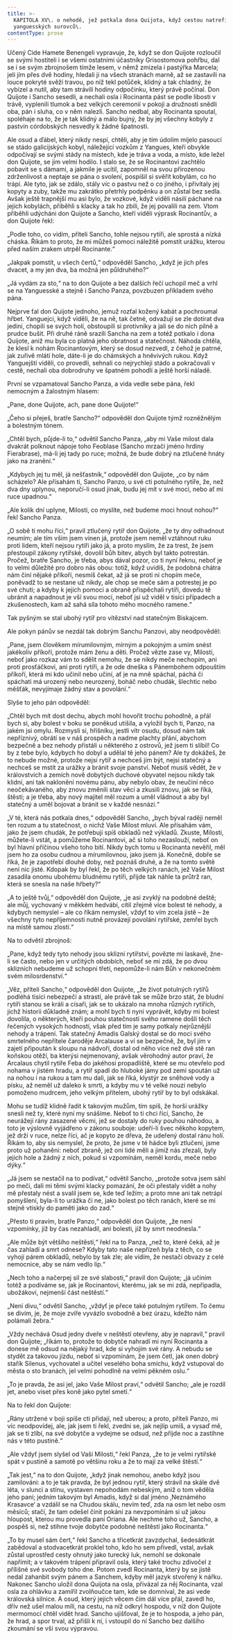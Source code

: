 ```yaml
---
title: >-
  KAPITOLA XV\. o nehodě, jež potkala dona Quijota, když cestou natrefil několik
  yanguesských surovců\.
contentType: prose
---
```


  

Učený Cide Hamete Benengeli vypravuje, že, když se don Quijote rozloučil se svými hostiteli i se všemi ostatními účastníky Grisostomova pohřbu, dal se i se svým zbrojnošem tímže lesem, v němž zmizela i pastýřka Marcela; jeli jím přes dvě hodiny, hledali ji na všech stranách marně, až se zastavili na louce pokryté svěží travou, po níž tekl potůček, klidný a tak chladný, že vybízel a nutil, aby tam strávili hodiny odpočinku, který právě počínal. Don Quijote i Sancho sesedli, a nechali osla i Rocinanta pást se podle libosti v trávě, vyplenili tlumok a bez velkých ceremonií v pokoji a družnosti snědli oba, pán i sluha, co v něm nalezli. Sancho nedbal, aby Rocinanta spoutal, spoléhaje na to, že je tak klidný a málo bujný, že by jej všechny kobyly z pastvin córdobských nesvedly k žádné špatnosti.

Ale osud a ďábel, který nikdy nespí, chtěli, aby je tím údolím míjelo pasoucí se stádo galicijských kobyl, náležející vozkům z Yangues, kteří obvykle odpočívají se svými stády na místech, kde je tráva a voda, a místo, kde ležel don Quijote, se jim velmi hodilo. I stalo se, že se Rocinantovi zachtělo pobavit se s dámami, a jakmile je ucítil, zapomněl na svou přirozenou zdrženlivost a neptaje se pána o svolení, pospíšil si svěřit kobylám, co ho trápí. Ale tyto, jak se zdálo, stály víc o pastvu než o co jiného, i přivítaly jej kopyty a zuby, takže mu zakrátko přetrhly podpěnku a on zůstal bez sedla. Avšak ještě trapnější mu asi bylo, že vozkové, když viděli násilí páchané na jejich kobylách, přiběhli s klacky a tak ho zbili, že jej povalili na zem. Vtom přiběhli udýcháni don Quijote a Sancho, kteří viděli výprask Rocinantův, a don Quijote řekl:

„Podle toho, co vidím, příteli Sancho, tohle nejsou rytíři, ale sprostá a nízká cháska. Říkám to proto, že mi můžeš pomoci náležitě pomstít urážku, kterou před naším zrakem utrpěl Rocinante.“

„Jakpak pomstít, u všech čertů,“ odpověděl Sancho, „když je jich přes dvacet, a my jen dva, ba možná jen půldruhého?“

„Já vydám za sto,“ na to don Quijote a bez dalších řečí uchopil meč a vrhl se na Yanguesské a stejně i Sancho Panza, povzbuzen příkladem svého pána.

Nejprve ťal don Quijote jednoho, jemuž rozťal kožený kabát a pochroumal hřbet. Yanguejci, když viděli, že na ně, tak četné, odvažují se zle dotírat dva jediní, chopili se svých holí, obstoupili si protivníky a jali se do nich pilně a prudce bušit. Při druhé ráně srazili Sancha na zem a totéž potkalo i dona Quijote, aniž mu byla co platná jeho obratnost a statečnost. Náhoda chtěla, že klesl k nohám Rocinantovým, který se dosud nezvedl, z čehož je patrné, jak zuřivě mlátí hole, dáte-li je do chámských a hněvivých rukou. Když Yanguejští viděli, co provedli, sehnali co nejrychleji stádo a pokračovali v cestě, nechali oba dobrodruhy ve špatném pohodlí a ještě horší náladě.

První se vzpamatoval Sancho Panza, a vida vedle sebe pána, řekl nemocným a žalostným hlasem:

„Pane, done Quijote, ach, pane done Quijote!“

„Čeho si přeješ, bratře Sancho?“ odpověděl don Quijote týmž rozněžnělým a bolestným tónem.

„Chtěl bych, půjde-li to,“ odvětil Sancho Panza, „aby mi Vaše milost dala dvakrát polknout nápoje toho Feoblase (Sancho mrzačí jméno hrdiny Fierabrase), má-li jej tady po ruce; možná, že bude dobrý na ztlučené hnáty jako na zranění.“

„Kdybych jej tu měl, já nešťastník,“ odpověděl don Quijote, „co by nám scházelo? Ale přísahám ti, Sancho Panzo, u své cti potulného rytíře, že, než dva dny uplynou, neporučí-li osud jinak, budu jej mít v své moci, nebo ať mi ruce upadnou.“

„Ale kolik dní uplyne, Milosti, co myslíte, než budeme moci hnout nohou?“ řekl Sancho Panza.

„O sobě ti mohu říci,“ pravil ztlučený rytíř don Quijote, „že ty dny odhadnout neumím; ale tím vším jsem vinen já, protože jsem neměl vztáhnout ruku proti lidem, kteří nejsou rytíři jako já, a proto myslím, že za trest, že jsem přestoupil zákony rytířské, dovolil bůh bitev, abych byl takto potrestán. Pročež, bratře Sancho, je třeba, abys dával pozor, co ti nyní řeknu, neboť je to velmi důležité pro dobro nás obou: totiž, když uvidíš, že podobná chátra nám činí nějaké příkoří, nesmíš čekat, až já se proti ní chopím meče, poněvadž to se nestane už nikdy, ale chop se meče sám a potrestej je po své chuti; a kdyby k jejich pomoci a obraně přispěchali rytíři, dovedu tě ubránit a napadnout je vší svou mocí, neboť jsi už viděl v tisíci případech a zkušenostech, kam až sahá síla tohoto mého mocného ramene.“

Tak pyšným se stal ubohý rytíř pro vítězství nad statečným Biskajcem.

Ale pokyn pánův se nezdál tak dobrým Sanchu Panzovi, aby neodpověděl:

„Pane, jsem člověkem mírumilovným, mírným a pokojným a umím snést jakékoliv příkoří, protože mám ženu a děti. Pročež vězte zase vy, Milosti, neboť jako rozkaz vám to sdělit nemohu, že se nikdy meče nechopím, ani proti prosťáčkovi, ani proti rytíři, a že ode dneška s Pánembohem odpouštím příkoří, která mi kdo učinil nebo učiní, ať je na mně spáchal, páchá či spáchati má urozený nebo neurozený, boháč nebo chudák, šlechtic nebo měšťák, nevyjímaje žádný stav a povolání.“

Slyše to jeho pán odpověděl:

„Chtěl bych mít dost dechu, abych mohl hovořit trochu pohodlně, a přál bych si, aby bolest v boku se poněkud utišila, a vyložil bych ti, Panzo, na jakém jsi omylu. Rozmysli si, hříšníku, jestli vítr osudu, dosud nám tak nepříznivý, obrátí se v náš prospěch a nadme plachty přání, abychom bezpečně a bez nehody přistáli u některého z ostrovů, jež jsem ti slíbil! Co by z tebe bylo, kdybych ho dobyl a udělal tě jeho pánem? Ale ty dokážeš, že to nebude možné, protože nejsi rytíř a nechceš jím být, nejsi statečný a nechceš se mstít za urážky a bránit svoje panství. Neboť musíš vědět, že v královstvích a zemích nově dobytých duchové obyvatel nejsou nikdy tak klidní, ani tak naklonění novému pánu, aby nebylo obav, že neučiní něco neočekávaného, aby znovu změnili stav věcí a zkusili znovu, jak se říká, štěstí; a je třeba, aby nový majitel měl rozum a uměl vládnout a aby byl statečný a uměl bojovat a bránit se v každé nesnázi.“

„V té, která nás potkala dnes,“ odpověděl Sancho, „bych býval raději neměl ten rozum a tu statečnost, o nichž Vaše Milost mluví. Ale přísahám vám, jako že jsem chudák, že potřebuji spíš obkladů než výkladů. Zkuste, Milosti, můžete-li vstát, a pomůžeme Rocinantovi, ač si toho nezaslouží, neboť on byl hlavní příčinou všeho toho bití. Nikdy bych tomu u Rocinanta nevěřil, měl jsem ho za osobu cudnou a mírumilovnou, jako jsem já. Konečně, dobře se říká, že je zapotřebí dlouhé doby, než poznáš druhé, a že na tomto světě není nic jisté. Kdopak by byl řekl, že po těch velkých ranách, jež Vaše Milost zasadila onomu ubohému bludnému rytíři, přijde tak náhle ta průtrž ran, která se snesla na naše hřbety?“

„A to ještě tvůj,“ odpověděl don Quijote, „je asi zvyklý na podobné deště; ale můj, vychovaný v měkkém hedvábí, cítil zřejmě více bolest té nehody, a kdybych nemyslel – ale co říkám nemyslel, vždyť to vím zcela jistě – že všechny tyto nepříjemnosti nutně provázejí povolání rytířské, zemřel bych na místě samou zlostí.“

Na to odvětil zbrojnoš:

„Pane, když tedy tyto nehody jsou sklizní rytířství, povězte mi laskavě, žne-li se často, nebo jen v určitých obdobích, neboť se mi zdá, že po dvou sklizních nebudeme už schopni třetí, nepomůže-li nám Bůh v nekonečném svém milosrdenství.“

„Věz, příteli Sancho,“ odpověděl don Quijote, „že život potulných rytířů podléhá tisíci nebezpečí a strastí, ale právě tak se může brzo stát, že bludní rytíři stanou se králi a císaři, jak se to ukázalo na mnoha různých rytířích, jichž historii důkladně znám; a mohl bych ti nyní vyprávět, kdyby mi bolest dovolila, o některých, kteří pouhou statečností svého ramene došli těch řečených vysokých hodností, však před tím je samy potkaly nejrůznější nehody a trápení. Tak statečný Amadis Galský dostal se do moci svého smrtelného nepřítele čaroděje Arcalause a ví se bezpečně, že, byl jím v zajetí připoután k sloupu na nádvoří, dostal od něho více než dvě stě ran koňskou otěží, ba kterýsi nejmenovaný, avšak věrohodný autor praví, že Arcalaus chytil rytíře Feba do jakéhosi propadliště, které se mu otevřelo pod nohama v jistém hradu, a rytíř spadl do hluboké jámy pod zemí spoután už na nohou i na rukou a tam mu dali, jak se říká, klystýr ze sněhové vody a písku, až neměl už daleko k smrti, a kdyby mu v té velké nouzi nebylo pomoženo mudrcem, jeho velkým přítelem, ubohý rytíř by to byl odskákal.

Mohu se tudíž klidně řadit k takovým mužům, tím spíš, že horší urážky snesli než ty, které nyní my snášíme. Neboť to ti chci říci, Sancho, že neurážejí rány zasazené věcmi, jež se dostaly do ruky pouhou náhodou, a toto je výslovně vyjádřeno v zákonu souboje: udeří-li švec někoho kopytem, jež drží v ruce, nelze říci, ač je kopyto ze dřeva, že udeřený dostal ránu holí. Říkám to, aby sis nemyslel, že proto, že jsme v té hádce byli ztlučeni, jsme proto už pohaněni: neboť zbraně, jež oni lidé měli a jimiž nás zřezali, byly jejich hole a žádný z nich, pokud si vzpomínám, neměl kordu, meče nebo dýky.“

„Já jsem se nestačil na to podívat,“ odvětil Sancho, „protože sotva jsem sáhl po meči, dali mi těmi svými klacky pomazání, že oči přestaly vidět a nohy mě přestaly nést a svalil jsem se, kde teď ležím; a proto mne ani tak netrápí pomyšlení, byla-li to urážka či ne, jako bolest po těch ranách, které se mi stejně vtiskly do paměti jako do zad.“

„Přesto ti pravím, bratře Panzo,“ odpověděl don Quijote, „že není vzpomínky, jíž by čas nezahladil, ani bolesti, jíž by smrt neodnesla.“

„Ale může být většího neštěstí,“ řekl na to Panza, „než to, které čeká, až je čas zahladí a smrt odnese? Kdyby tato naše nepřízeň byla z těch, co se vyhojí párem obkladů, nebylo by tak zle; ale vidím, že nestačí obvazy z celé nemocnice, aby se nám vedlo líp.“

„Nech toho a načerpej sil ze své slabosti,“ pravil don Quijote; „já učiním totéž a podíváme se, jak je Rocinantovi, kterému, jak se mi zdá, nepřipadla, ubožákovi, nejmenší část neštěstí.“

„Není divu,“ odvětil Sancho, „vždyť je přece také potulným rytířem. To čemu se divím, je, že moje zvíře vyvázlo svobodně a bez úrazu, kdežto nám polámali žebra.“

„Vždy nechává Osud jedny dveře v neštěstí otevřeny, aby je napravil,“ pravil don Quijote; „říkám to, protože to dobytče nahradí mi nyní Rocinanta a donese mě odsud na nějaký hrad, kde si vyhojím své rány. A nebudu se stydět za takovou jízdu, neboť si vzpomínám, že jsem četl, jak onen dobrý stařík Silenus, vychovatel a učitel veselého boha smíchu, když vstupoval do města o sto branách, jel velmi pohodlně na velmi pěkném oslu.“

„To je pravda, že asi jel, jako Vaše Milost praví,“ odvětil Sancho; „ale je rozdíl jet, anebo viset přes koně jako pytel smetí.“

Na to řekl don Quijote:

„Rány utržené v boji spíše cti přidají, než uberou; a proto, příteli Panzo, mi víc neodpovídej, ale, jak jsem ti řekl, zvedni se, jak nejlíp umíš, a vysaď mě, jak se ti zlíbí, na své dobytče a vydejme se odsud, než přijde noc a zastihne nás v této pustině.“

„Ale vždyť jsem slyšel od Vaší Milosti,“ řekl Panza, „že to je velmi rytířské spát v pustině a samotě po většinu roku a že to mají za velké štěstí.“

„Tak jest,“ na to don Quijote, „když jinak nemohou, anebo když jsou zamilováni: a to je tak pravda, že byl jednou rytíř, který strávil na skále dvě léta, v slunci a stínu, vystaven nepohodám nebeským, aniž o tom věděla jeho paní; jedním takovým byl Amadis, když si dal jméno ‚Neznámého Krasavce‘ a vzdálil se na Chudou skálu, nevím teď, zda na osm let nebo osm měsíců; stačí, že tam odešel činit pokání za nevzpomínám si už jakou hloupost, kterou mu provedla paní Oriana. Ale nechme toho už, Sancho, a pospěš si, než stihne tvoje dobytče podobné neštěstí jako Rocinanta.“

„To by musel sám čert,“ řekl Sancho a třicetkrát zavzdychal, šedesátkrát zabědoval a stodvacetkrát proklel toho, kdo ho sem přivedl, vstal, avšak zůstal uprostřed cesty ohnutý jako turecký luk, nemohl se dokonale napřímit; a v takovém trápení připravil osla, který také trochu zdivočel z přílišné své svobody toho dne. Potom zvedl Rocinanta, který by se jistě nedal zahanbit svým pánem a Sanchem, kdyby měl jazyk stvořený k nářku. Nakonec Sancho uložil dona Quijota na osla, přivázal za něj Rocinanta, vzal osla za ohlávku a zamířil zvolňoučce tam, kde se domníval, že asi vede královská silnice. A osud, který jejich věcem čím dál více přál, zavedl ho, dřív než ušel malou míli, na cestu, na níž odkryl hospodu, v níž don Quijote mermomocí chtěl vidět hrad. Sancho ujišťoval, že je to hospoda, a jeho pán, že hrad, a spor trval, až přišli k ní, i vstoupil do ní Sancho bez dalšího zkoumání se vší svou výpravou.

